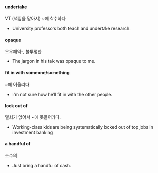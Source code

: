 #### undertake 

VT (책임을 맡아서) ~에 착수하다

- University professors both teach and undertake research.

#### opaque

오우패익-, 불투명한

- The jargon in his talk was opaque to me.

#### fit in with someone/something

~에 어울리다

- I'm not sure how he'll fit in with the other people.

#### lock out of 

열쇠가 없어서 ~에 못들어가다. 

- Working-class kids are being systematically locked out of top jobs in investment banking.

#### a handful of 

소수의 

-  Just bring a handful of cash. 
